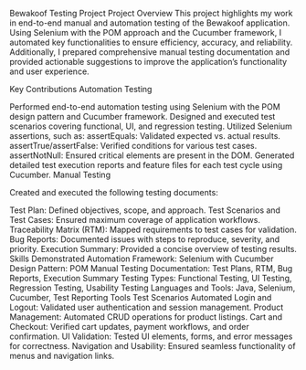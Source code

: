 Bewakoof Testing Project
Project Overview
This project highlights my work in end-to-end manual and automation testing of the Bewakoof application. Using Selenium with the POM approach and the Cucumber framework, I automated key functionalities to ensure efficiency, accuracy, and reliability. Additionally, I prepared comprehensive manual testing documentation and provided actionable suggestions to improve the application’s functionality and user experience.

Key Contributions
Automation Testing

Performed end-to-end automation testing using Selenium with the POM design pattern and Cucumber framework.
Designed and executed test scenarios covering functional, UI, and regression testing.
Utilized Selenium assertions, such as:
assertEquals: Validated expected vs. actual results.
assertTrue/assertFalse: Verified conditions for various test cases.
assertNotNull: Ensured critical elements are present in the DOM.
Generated detailed test execution reports and feature files for each test cycle using Cucumber.
Manual Testing

Created and executed the following testing documents:

Test Plan: Defined objectives, scope, and approach.
Test Scenarios and Test Cases: Ensured maximum coverage of application workflows.
Traceability Matrix (RTM): Mapped requirements to test cases for validation.
Bug Reports: Documented issues with steps to reproduce, severity, and priority.
Execution Summary: Provided a concise overview of testing results.
Skills Demonstrated
Automation Framework: Selenium with Cucumber
Design Pattern: POM
Manual Testing Documentation: Test Plans, RTM, Bug Reports, Execution Summary
Testing Types: Functional Testing, UI Testing, Regression Testing, Usability Testing
Languages and Tools: Java, Selenium, Cucumber, Test Reporting Tools
Test Scenarios Automated
Login and Logout: Validated user authentication and session management.
Product Management: Automated CRUD operations for product listings.
Cart and Checkout: Verified cart updates, payment workflows, and order confirmation.
UI Validation: Tested UI elements, forms, and error messages for correctness.
Navigation and Usability: Ensured seamless functionality of menus and navigation links.

